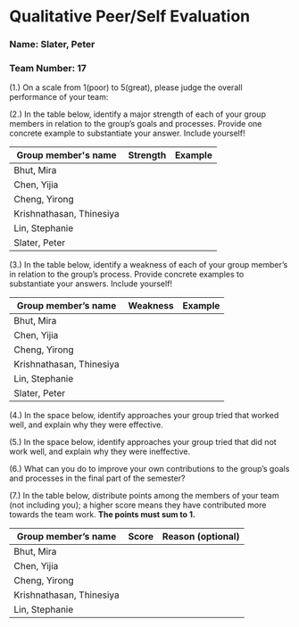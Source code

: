 # Qualitative Peer/Self Evaluation

### Name: Slater, Peter
### Team Number: 17

(1.) On a scale from 1(poor) to 5(great), please judge the overall performance of your team:

(2.) In the table below, identify a major strength of each of your group members in relation to the group’s goals and processes. Provide one concrete example to substantiate your answer. Include yourself!

| Group member's name | Strength | Example |
| ------------------- | -------- | ------- |
|Bhut, Mira|||
|Chen, Yijia|||
|Cheng, Yirong|||
|Krishnathasan, Thinesiya|||
|Lin, Stephanie|||
|Slater, Peter|||

(3.) In the table below, identify a weakness of each of your group member’s in relation to the group’s process. Provide concrete examples to substantiate your answers. Include yourself!

| Group member’s name | Weakness | Example |
| ------------------- | -------- | ------- |
|Bhut, Mira|||
|Chen, Yijia|||
|Cheng, Yirong|||
|Krishnathasan, Thinesiya|||
|Lin, Stephanie|||
|Slater, Peter|||

(4.) In the space below, identify approaches your group tried that worked well, and explain why they were effective.

(5.) In the space below, identify approaches your group tried that did not work well, and explain why they were ineffective.

(6.) What can you do to improve your own contributions to the group’s goals and processes in the final part of the semester?

(7.) In the table below, distribute points among the members of your team (not including you); a higher score means they have contributed more towards the team work. **The points must sum to 1.**

| Group member’s name | Score | Reason (optional) |
| ------------------- | ----- | ----------------- |
|Bhut, Mira|||
|Chen, Yijia|||
|Cheng, Yirong|||
|Krishnathasan, Thinesiya|||
|Lin, Stephanie|||

